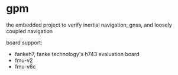 # gpm

the embedded project to verify inertial navigation, gnss, and loosely coupled navigation

board support:

- fankeh7, fanke technology's h743 evaluation board
- fmu-v2
- fmu-v6c
